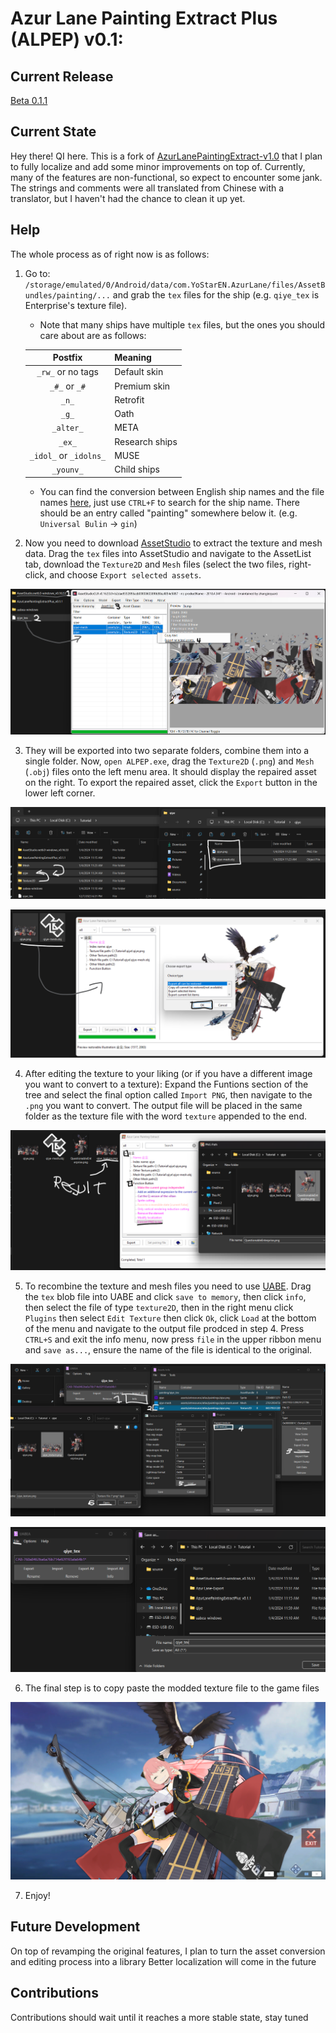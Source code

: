 # Azur Lane Painting Extract Plus (ALPEP) v0.1:

## Current Release

[Beta 0.1.1](https://github.com/QuestionableIntentions53x/AzurLanePaintingExtractPlus/releases/tag/Beta)

## Current State

Hey there! QI here. This is a fork of [AzurLanePaintingExtract-v1.0](https://github.com/azurlane-doujin/AzurLanePaintingExtract-v1.0) that I plan to fully localize and add some minor improvements on top of. Currently, many of the features are non-functional, so expect to encounter some jank. The strings and comments were all translated from Chinese with a translator, but I haven't had the chance to clean it up yet.

## Help

The whole process as of right now is as follows:
1. Go to: `/storage/emulated/0/Android/data/com.YoStarEN.AzurLane/files/AssetBundles/painting/...` and grab the `tex` files for the ship (e.g. `qiye_tex` is Enterprise's texture file).
    * Note that many ships have multiple `tex` files, but the ones you should care about are as follows:

    | Postfix | Meaning |
    |:--:|:--|
    | `_rw_` or no tags | Default skin |
    | `_#_` or `_#` | Premium skin |
    | `_n_` | Retrofit |
    | `_g_` | Oath |
    | `_alter_` | META |
    | `_ex_` | Research ships |
    | `_idol_` or `_idolns_` | MUSE |
    | `_younv_` | Child ships |

    * You can find the conversion between English ship names and the file names [here](https://raw.githubusercontent.com/AzurLaneTools/AzurLaneData/main/EN/ShareCfg/ship_skin_template.json), just use `CTRL+F` to search for the ship name. There should be an entry called "painting" somewhere below it. (e.g. `Universal Bulin` -> `gin`)
2. Now you need to download [AssetStudio](https://github.com/Perfare/AssetStudio) to extract the texture and mesh data. Drag the `tex` files into AssetStudio and navigate to the AssetList tab, download the `Texture2D` and `Mesh` files (select the two files,  right-click, and choose `Export selected assets`.

![Step1](https://github.com/QuestionableIntentions53x/AzurLanePaintingExtractPlus/blob/1.6/core/assets/Step1.png)

3. They will be exported into two separate folders, combine them into a single folder. Now, `open ALPEP.exe`, drag the `Texture2D` (`.png`) and `Mesh` (`.obj`) files onto the left menu area. It should display the repaired asset on the right. To export the repaired asset, click the `Export` button in the lower left corner.

![Step2](https://github.com/QuestionableIntentions53x/AzurLanePaintingExtractPlus/blob/1.6/core/assets/Step2.png)

![Step3](https://github.com/QuestionableIntentions53x/AzurLanePaintingExtractPlus/blob/1.6/core/assets/Step3.png)

4. After editing the texture to your liking (or if you have a different image you want to convert to a texture): Expand the Funtions section of the tree and select the final option called `Import PNG`, then navigate to the `.png` you want to convert. The output file will be placed in the same folder as the texture file with the word `texture` appended to the end.

![Step4](https://github.com/QuestionableIntentions53x/AzurLanePaintingExtractPlus/blob/1.6/core/assets/Step4.png)

5. To recombine the texture and mesh files you need to use [UABE](https://github.com/nesrak1/UABEA). Drag the `tex` blob file into UABE and click `save to memory`, then click `info`, then select the file of type `texture2D`, then in the right menu click `Plugins` then select `Edit Texture` then click `Ok`, click `Load` at the bottom of the menu and navigate to the output file prodced in step 4. Press `CTRL+S` and exit the info menu, now press `file` in the upper ribbon menu and `save as...`, ensure the name of the file is identical to the original.

![Step5](https://github.com/QuestionableIntentions53x/AzurLanePaintingExtractPlus/blob/1.6/core/assets/Step5.png)

![Step5-1](https://github.com/QuestionableIntentions53x/AzurLanePaintingExtractPlus/blob/1.6/core/assets/Step5-2.png)

6. The final step is to copy paste the modded texture file to the game files

![Step6](https://github.com/QuestionableIntentions53x/AzurLanePaintingExtractPlus/blob/1.6/core/assets/Step6.png)

7. Enjoy!

## Future Development

On top of revamping the original features, I plan to turn the asset conversion and editing process into a library
Better localization will come in the future

## Contributions

Contributions should wait until it reaches a more stable state, stay tuned